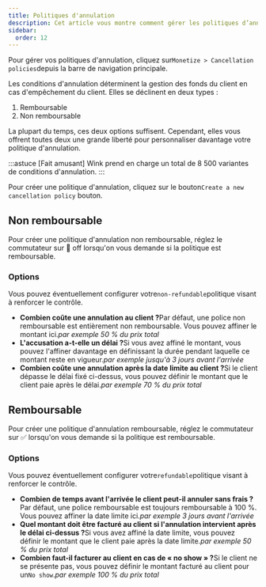 ```yaml
---
title: Politiques d'annulation
description: Cet article vous montre comment gérer les politiques d’annulation sur Wink.
sidebar:
  order: 12
---
```

Pour gérer vos politiques d'annulation, cliquez sur`Monetize > Cancellation policies`depuis la barre de navigation principale.

Les conditions d'annulation déterminent la gestion des fonds du client en cas d'empêchement du client. Elles se déclinent en deux types :

1. Remboursable
2. Non remboursable

La plupart du temps, ces deux options suffisent. Cependant, elles vous offrent toutes deux une grande liberté pour personnaliser davantage votre politique d'annulation.

:::astuce \[Fait amusant]
Wink prend en charge un total de 8 500 variantes de conditions d'annulation.
:::

Pour créer une politique d'annulation, cliquez sur le bouton`Create a new cancellation policy` bouton.

## Non remboursable

Pour créer une politique d'annulation non remboursable, réglez le commutateur sur 🛑 off lorsqu'on vous demande si la politique est remboursable.

### Options

Vous pouvez éventuellement configurer votre`non-refundable`politique visant à renforcer le contrôle.

* **Combien coûte une annulation au client ?**&#x50;ar défaut, une police non remboursable est entièrement non remboursable. Vous pouvez affiner le montant ici.*par exemple 50 % du prix total*
* **L'accusation a-t-elle un délai ?**&#x53;i vous avez affiné le montant, vous pouvez l'affiner davantage en définissant la durée pendant laquelle ce montant reste en vigueur.*par exemple jusqu'à 3 jours avant l'arrivée*
* **Combien coûte une annulation après la date limite au client ?**&#x53;i le client dépasse le délai fixé ci-dessus, vous pouvez définir le montant que le client paie après le délai.*par exemple 70 % du prix total*

## Remboursable

Pour créer une politique d'annulation remboursable, réglez le commutateur sur ✅ lorsqu'on vous demande si la politique est remboursable.

### Options

Vous pouvez éventuellement configurer votre`refundable`politique visant à renforcer le contrôle.

* **Combien de temps avant l'arrivée le client peut-il annuler sans frais ?**&#x50;ar défaut, une police remboursable est toujours remboursable à 100 %. Vous pouvez affiner la date limite ici.*par exemple 3 jours avant l'arrivée*
* **Quel montant doit être facturé au client si l'annulation intervient après le délai ci-dessus ?**&#x53;i vous avez affiné la date limite, vous pouvez définir le montant que le client paie après la date limite.*par exemple 50 % du prix total*
* **Combien faut-il facturer au client en cas de « no show » ?**&#x53;i le client ne se présente pas, vous pouvez définir le montant facturé au client pour un`No show`.*par exemple 100 % du prix total*

